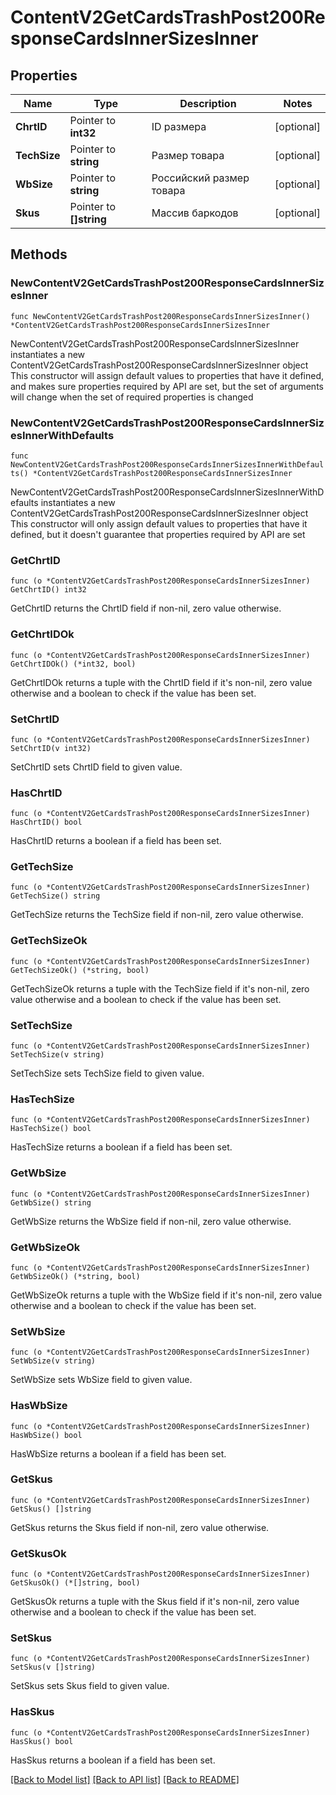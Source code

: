 # ContentV2GetCardsTrashPost200ResponseCardsInnerSizesInner

## Properties

Name | Type | Description | Notes
------------ | ------------- | ------------- | -------------
**ChrtID** | Pointer to **int32** | ID размера | [optional] 
**TechSize** | Pointer to **string** | Размер товара | [optional] 
**WbSize** | Pointer to **string** | Российский размер товара | [optional] 
**Skus** | Pointer to **[]string** | Массив баркодов | [optional] 

## Methods

### NewContentV2GetCardsTrashPost200ResponseCardsInnerSizesInner

`func NewContentV2GetCardsTrashPost200ResponseCardsInnerSizesInner() *ContentV2GetCardsTrashPost200ResponseCardsInnerSizesInner`

NewContentV2GetCardsTrashPost200ResponseCardsInnerSizesInner instantiates a new ContentV2GetCardsTrashPost200ResponseCardsInnerSizesInner object
This constructor will assign default values to properties that have it defined,
and makes sure properties required by API are set, but the set of arguments
will change when the set of required properties is changed

### NewContentV2GetCardsTrashPost200ResponseCardsInnerSizesInnerWithDefaults

`func NewContentV2GetCardsTrashPost200ResponseCardsInnerSizesInnerWithDefaults() *ContentV2GetCardsTrashPost200ResponseCardsInnerSizesInner`

NewContentV2GetCardsTrashPost200ResponseCardsInnerSizesInnerWithDefaults instantiates a new ContentV2GetCardsTrashPost200ResponseCardsInnerSizesInner object
This constructor will only assign default values to properties that have it defined,
but it doesn't guarantee that properties required by API are set

### GetChrtID

`func (o *ContentV2GetCardsTrashPost200ResponseCardsInnerSizesInner) GetChrtID() int32`

GetChrtID returns the ChrtID field if non-nil, zero value otherwise.

### GetChrtIDOk

`func (o *ContentV2GetCardsTrashPost200ResponseCardsInnerSizesInner) GetChrtIDOk() (*int32, bool)`

GetChrtIDOk returns a tuple with the ChrtID field if it's non-nil, zero value otherwise
and a boolean to check if the value has been set.

### SetChrtID

`func (o *ContentV2GetCardsTrashPost200ResponseCardsInnerSizesInner) SetChrtID(v int32)`

SetChrtID sets ChrtID field to given value.

### HasChrtID

`func (o *ContentV2GetCardsTrashPost200ResponseCardsInnerSizesInner) HasChrtID() bool`

HasChrtID returns a boolean if a field has been set.

### GetTechSize

`func (o *ContentV2GetCardsTrashPost200ResponseCardsInnerSizesInner) GetTechSize() string`

GetTechSize returns the TechSize field if non-nil, zero value otherwise.

### GetTechSizeOk

`func (o *ContentV2GetCardsTrashPost200ResponseCardsInnerSizesInner) GetTechSizeOk() (*string, bool)`

GetTechSizeOk returns a tuple with the TechSize field if it's non-nil, zero value otherwise
and a boolean to check if the value has been set.

### SetTechSize

`func (o *ContentV2GetCardsTrashPost200ResponseCardsInnerSizesInner) SetTechSize(v string)`

SetTechSize sets TechSize field to given value.

### HasTechSize

`func (o *ContentV2GetCardsTrashPost200ResponseCardsInnerSizesInner) HasTechSize() bool`

HasTechSize returns a boolean if a field has been set.

### GetWbSize

`func (o *ContentV2GetCardsTrashPost200ResponseCardsInnerSizesInner) GetWbSize() string`

GetWbSize returns the WbSize field if non-nil, zero value otherwise.

### GetWbSizeOk

`func (o *ContentV2GetCardsTrashPost200ResponseCardsInnerSizesInner) GetWbSizeOk() (*string, bool)`

GetWbSizeOk returns a tuple with the WbSize field if it's non-nil, zero value otherwise
and a boolean to check if the value has been set.

### SetWbSize

`func (o *ContentV2GetCardsTrashPost200ResponseCardsInnerSizesInner) SetWbSize(v string)`

SetWbSize sets WbSize field to given value.

### HasWbSize

`func (o *ContentV2GetCardsTrashPost200ResponseCardsInnerSizesInner) HasWbSize() bool`

HasWbSize returns a boolean if a field has been set.

### GetSkus

`func (o *ContentV2GetCardsTrashPost200ResponseCardsInnerSizesInner) GetSkus() []string`

GetSkus returns the Skus field if non-nil, zero value otherwise.

### GetSkusOk

`func (o *ContentV2GetCardsTrashPost200ResponseCardsInnerSizesInner) GetSkusOk() (*[]string, bool)`

GetSkusOk returns a tuple with the Skus field if it's non-nil, zero value otherwise
and a boolean to check if the value has been set.

### SetSkus

`func (o *ContentV2GetCardsTrashPost200ResponseCardsInnerSizesInner) SetSkus(v []string)`

SetSkus sets Skus field to given value.

### HasSkus

`func (o *ContentV2GetCardsTrashPost200ResponseCardsInnerSizesInner) HasSkus() bool`

HasSkus returns a boolean if a field has been set.


[[Back to Model list]](../README.md#documentation-for-models) [[Back to API list]](../README.md#documentation-for-api-endpoints) [[Back to README]](../README.md)


